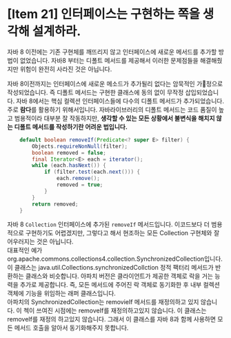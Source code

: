# [Item 21] 인터페이스는 구현하는 쪽을 생각해 설계하라.

자바 8 이전에는 기존 구현체를 깨뜨리지 않고 인터페이스에 새로운 메서드를 추가할 방법이 없었습니다. 자바8 부터는 디폴트 메서드를 제공해서 이러한 문제점들을 해결해줬지만 위험이 완전히 사라진 것은 아닙니다.
</br>

자바 8이전까지는 인터페이스에 새로운 메소드가 추가될리 없다는 암묵적인 가정으로 작성되었습니다. 즉 디폴트 메서드는 구현한 클래스에 동의 없이 무작정 삽입되었습니다. 자바 8에서는 핵심 컬렉션 인터페이스들에 다수의 디폴트 메서드가 추가되었습니다.주로 **람다**를 활용하기 위해서입니다. 자바라이브러리의 디폴트 메서드는 코드 품질이 높고 범용적이라 대부분 잘 작동하지만, **생각할 수 있는 모든 상황에서 불변식을 해치지 않는 디폴트 메서드를 작성하기란 어려운 법입니다.**

``` java
    default boolean removeIf(Predicate<? super E> filter) {
        Objects.requireNonNull(filter);
        boolean removed = false;
        final Iterator<E> each = iterator();
        while (each.hasNext()) {
            if (filter.test(each.next())) {
                each.remove();
                removed = true;
            }
        }
        return removed;
    }
```
자바 8 `Collection` 인터페이스에 추가된 `removeIf` 메서드입니다. 이코드보다 더 범용적으로 구현하기도 어렵겠지만, 그렇다고 해서 현조하는 모든 Collection 구현체와 잘 어우러지는 것은 아닙니다.</br>
대표적인 예가 org.apache.commons.collections4.collection.SynchronizedCollection입니다. 이 클래스는 java.util.Collections.synchronizedCollction 정적 팩터리 메서드가 반환하는 클래스와 비슷합니다. 아파치 버전은 클라이언트가 제공한 객체로 락을 거는 능력을 추가로 제공합니다. 즉, 모든 메서드에 주어진 락 객체로 동기화한 후 내부 컬렉션 객체에 기능을 위임하는 래퍼 클래스입니다.</br>
아파치의 SynchronizedCollection는 removieIf 메서드를 재정의하고 있지 않습니다. 이 첵이 쓰여진 시점에는 removeIf를 재정의하고있지 않습니다. 이 클래스는 removeIf를 재정의 하고있지 않습니다. 그래서 이 클래스를 자바 8과 함께 사용하면 모든 메서드 호출을 알아서 동기화해주지 못합니다.